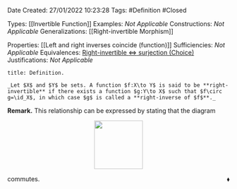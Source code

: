 <div class="topSpace"></div>

Date Created: 27/01/2022 10:23:28
Tags: #Definition #Closed 

Types: [[Invertible Function]]
Examples: _Not Applicable_
Constructions: _Not Applicable_
Generalizations: [[Right-invertible Morphism]]

Properties: [[Left and right inverses coincide (function)]]
Sufficiencies: _Not Applicable_
Equivalences: [Right-invertible $\Leftrightarrow$ surjection (Choice)](Right-invertible%20iff%20surjection%20(Choice).md)
Justifications: _Not Applicable_

``` ad-Definition
title: Definition.

_Let $X$ and $Y$ be sets. A function $f:X\to Y$ is said to be **right-invertible** if there exists a function $g:Y\to X$ such that $f\circ g=\id_X$, in which case $g$ is called a **right-inverse of $f$**._

```

**Remark.** This relationship can be expressed by stating that the diagram

<center><img src="app://local/home/zhao/Dropbox/MathWiki/Images/2022-02-09_223408/image.svg", width=110></center>

commutes.<span style="float:right;">$\blacklozenge$</span>
